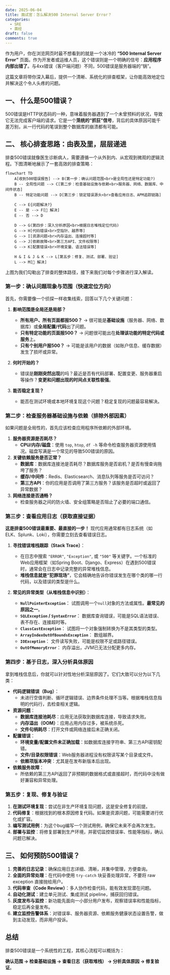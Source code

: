 ```yaml
---
date: 2025-06-04
title: 面试官：怎么解决500 Internal Server Error？
categories:
  - SRE
  - 面经
draft: false
comments: true
---
```

作为用户，你在浏览网页时最不想看到的就是一个冰冷的 **“500 Internal Server Error”** 页面。作为开发者或运维人员，这个错误则是一个明确的信号：**应用程序内部出错了**。与4xx错误（客户端问题）不同，500错误是服务器端的“锅”。

这篇文章将带你深入幕后，提供一个清晰、系统化的排查框架，让你能高效地定位并解决这个令人头疼的问题。
<!-- more -->

## **一、 什么是500错误？**

500错误是HTTP状态码的一种，意味着服务器遇到了一个未曾预料的状况，导致它无法完成客户端的请求。它是一个**笼统的“抓狂”信号**，背后的具体原因可能千差万别，从一行代码的笔误到整个数据库的崩溃都有可能。

## **二、 核心排查思路：由表及里，层层递进**

排查500错误就像医生诊断病人，需要遵循一个从外到内、从宏观到微观的逻辑流程。下图清晰地展示了一套高效的排查策略：

```mermaid
flowchart TD
    A[收到500错误报告] --> B(第一步：确认问题范围<br>是全局性还是特定功能?)
    B -- 全局性问题 --> C[第二步：检查基础设施与依赖<br>服务器、网络、数据库、中间件状态]
    B -- 特定功能问题 --> D[第三步：锁定错误源头<br>查看应用日志、APM追踪链路]

    C --> E{问题解决?}
    E -- 是 --> F[🎉 解决]
    E -- 否 --> D

    D --> G(第四步：深入分析原因<br>根据日志堆栈定位代码)
    G --> H[代码错误<br>空指针、越界等]
    G --> I[资源问题<br>内存溢出、连接超时等]
    G --> J[依赖故障<br>第三方API、文件权限等]
    G --> K[配置错误<br>环境变量、语法错误等]

    H & I & J & K --> L[第五步：修复、测试、部署、验证]
    L --> M[🎉 解决]
```

上图为我们勾勒出了排查的整体路径，接下来我们对每个步骤进行深入解读。

### **第一步：确认问题现象与范围（快速定位方向）**

首先，你需要像一个侦探一样收集线索，回答以下几个关键问题：

1.  **影响范围是全局还是局部？**
    *   **所有用户、所有页面都报500？** -> 很可能是**基础设施**（服务器、网络、数据库）或**全局配置/代码**出了问题。
    *   **只有特定功能的页面报500？** -> 问题很可能出在**处理该功能的特定代码或服务**上。
    *   **只有个别用户报500？** -> 可能是该用户的数据（如账户信息、缓存数据）发生了损坏或异常。

2.  **何时开始的？**
    *   错误是**刚刚突然出现**的吗？最近是否有代码部署、配置变更、服务器重启等操作？**变更和问题出现的时间点关联性极强**。

3.  **能否稳定复现？**
    *   能否在测试环境或本地环境复现这个问题？稳定复现的问题最容易解决。

### **第二步：检查服务器基础设施与依赖（排除外部因素）**

如果问题是全局性的，首先应该检查应用程序所依赖的外部环境。

1.  **服务器资源是否耗尽？**
    *   **CPU/内存/磁盘**：使用 `top`, `htop`, `df -h` 等命令检查服务器资源使用情况。磁盘写满是一个常见的导致500错误的原因。
2.  **关键依赖服务是否正常？**
    *   **数据库**：数据库连接池是否耗尽？数据库服务是否宕机？是否有慢查询拖垮了服务？
    *   **缓存/中间件**：Redis、Elasticsearch、消息队列等服务是否可访问？
    *   **第三方API**：你的应用是否调用了第三方服务？该服务是否超时或返回了异常数据？
3.  **网络连接是否通畅？**
    *   检查服务器之间的防火墙、安全组策略是否阻止了必要的端口通信。

### **第三步：查看应用日志（获取直接证据）**

**这是排查500错误最重要、最直接的一步！** 现代应用通常都有日志系统（如ELK、Splunk、Loki），你需要立刻去查看错误日志。

1.  **寻找错误堆栈跟踪（Stack Trace）**：
    *   在日志中搜索 `"ERROR"`, `"Exception"`, 或 `"500"` 等关键字。一个标准的Web应用框架（如Spring Boot、Django、Express）在遇到500错误时，通常会在日志中记录完整的异常堆栈信息。
    *   **堆栈信息就是“犯罪现场”**，它会精确地告诉你错误发生在哪个类的哪一行代码，以及错误的类型是什么。

2.  **常见的异常类型（从堆栈信息中识别）**：
    *   **`NullPointerException`**： 试图调用一个`null`对象的方法或属性。**最常见的原因之一**。
    *   **`SQLException` / `SyntaxError`**： 数据库查询错误，可能是SQL语法错误、表不存在、连接超时等。
    *   **`ClassCastException`**： 试图将一个对象强制转换为不是其类型的类型。
    *   **`ArrayIndexOutOfBoundsException`**： 数组越界。
    *   **`IOException`**： 文件读写失败，可能是权限不足或路径错误。
    *   **`OutOfMemoryError`**： 内存溢出，JVM已无法分配更多内存。

### **第四步：基于日志，深入分析具体原因**

拿到堆栈信息后，你就可以针对性地分析深层原因了。它们大致可以分为以下几类：

*   **代码逻辑错误（Bug）**：
    *   未进行空值判断、循环逻辑错误、边界条件处理不当等。根据堆栈信息指明的代码行，去检查相关逻辑。
*   **资源问题**：
    *   **数据库连接池耗尽**：应用无法获取到数据库连接，导致请求失败。
    *   **内存溢出（OOM）**：应用占用内存过多，被系统杀死。
    *   **文件句柄耗尽**：打开文件或网络连接后未正确关闭。
*   **配置错误**：
    *   **环境变量/配置文件未正确加载**：如数据库连接字符串、第三方API密钥配错。
    *   **文件/目录权限错误**：Web服务器进程没有权限读写某个目录或文件。
    *   **依赖项版本冲突**：尤其是在发布新版本后出现。
*   **依赖服务故障**：
    *   所依赖的第三方API返回了非预期的数据格式或直接超时，而代码中没有做好兼容和异常处理。

### **第五步：复现、修复与验证**

1.  **在测试环境复现**：尝试在非生产环境复现问题，这是安全修复的前提。
2.  **代码修复**：根据找到的根本原因修复代码。如果是资源问题，可能需要进行优化或扩容。
3.  **编写测试用例**：为这个bug编写一个测试用例，确保它未来不会再次发生。
4.  **部署与监控**：将修复部署到生产环境，并密切监控错误率、性能等指标，确认问题已解决。

## **三、 如何预防500错误？**

1.  **完善的日志记录**：确保应用日志详细、清晰，并集中管理，方便查询。
2.  **全面的异常处理**：在代码中使用 `try-catch` 块妥善处理异常，不要将 raw exception 直接抛给用户。
3.  **代码审查（Code Review）**：多人协作检查代码，能有效发现潜在问题。
4.  **自动化测试**：建立单元测试、集成测试 pipeline，捕获回归错误。
5.  **灰度发布与监控**：新功能先面向一小部分用户发布，观察错误率和性能指标，稳定后再全量发布。
6.  **建立监控告警体系**：对错误率、服务器资源、依赖服务健康状态设置告警，做到主动发现，而非用户投诉。

## **总结**

排查500错误是一个系统性的工程，其核心流程可以概括为：

**确认范围 -> 检查基础设施 -> 查看日志（获取堆栈） -> 分析具体原因 -> 修复验证**。